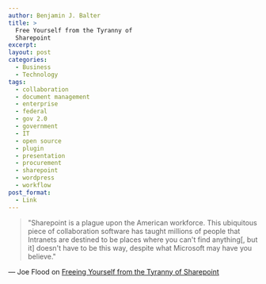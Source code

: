 ```yaml
---
author: Benjamin J. Balter
title: >
  Free Yourself from the Tyranny of
  Sharepoint
excerpt:
layout: post
categories:
  - Business
  - Technology
tags:
  - collaboration
  - document management
  - enterprise
  - federal
  - gov 2.0
  - government
  - IT
  - open source
  - plugin
  - presentation
  - procurement
  - sharepoint
  - wordpress
  - workflow
post_format:
  - Link
---
```

> "Sharepoint is a plague upon the American workforce. This ubiquitous piece of collaboration software has taught millions of people that Intranets are destined to be places where you can't find anything[, but it] doesn't have to be this way, despite what Microsoft may have you believe."

 — Joe Flood on [Freeing Yourself from the Tyranny of Sharepoint][1]

 [1]: http://joeflood.com/2012/05/10/free-yourself-from-the-tyranny-of-sharepoint/
